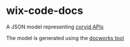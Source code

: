 # wix-code-docs


A JSON model representing [corvid APIs](https://www.wix.com/corvid/reference/) 

The model is generated using the [docworks tool](https://www.npmjs.com/package/docworks-cli)
